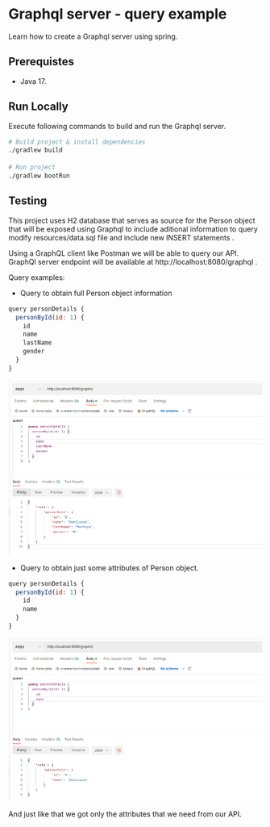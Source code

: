 # Graphql server - query example

Learn how to create a Graphql server using spring.

## Prerequistes
- Java 17.

## Run Locally

Execute following commands to build and run the Graphql server.

```bash
# Build project & install dependencies
./gradlew build

# Run project 
./gradlew bootRun
```


## Testing

This project uses H2 database that serves as source for the Person object that will be exposed using Graphql to include aditional information to query modify resources/data.sql file and include new INSERT statements . 

Using a GraphQL client like Postman we will be able to query our API. GraphQl server endpoint will be available at http://localhost:8080/graphql .

Query examples:

- Query to obtain full Person object information
```javascript
query personDetails {
  personById(id: 1) {
    id    
    name
    lastName
    gender
  }
}
```

![postman01.png](img%2Fpostman01.png)


- Query to obtain just some attributes of Person object.
```javascript
query personDetails {
  personById(id: 1) {
    id    
    name
  }
}
```
![postman02.png](img%2Fpostman02.png)

And just like that we got only the attributes that we need from our API.




